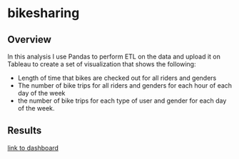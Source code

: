 # bikesharing
## Overview
In this analysis I use Pandas to perform ETL on the data and upload it on Tableau to create a set of visualization that shows the following:
- Length of time that bikes are checked out for all riders and genders
- The number of bike trips for all riders and genders for each hour of each day of the week
- the number of bike trips for each type of user and gender for each day of the week.
## Results

[link to dashboard](https://public.tableau.com/profile/olawumi.odetunde#!/vizhome/NYCCitibike_16074480410980/NYCCitibikestory?publish=yes)
